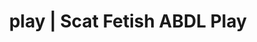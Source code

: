 ---
categories:
- Real Couples
- Fantasy Kink
- Shibari
- ABDL Play
- Sapphic Desires
image: /assets/images/1747713805213.webp
layout: post
schema:
  description: Premium adult content featuring Scat Fetish, ABDL Play. High-quality
    artwork with sensual themes.
  keywords:
  - Gender-Fluid
  - Alt Aesthetic
  - ABDL Play
  - Scat Fetish
  - Alt Romance
  - Fantasy Kink
  - NSFW Art
  name: 1747713805213 | Scat Fetish ABDL Play
  type: VisualArtwork
seo:
  description: Featured content with premium ABDL Play, Scat Fetish. HD images available.
  keywords: ABDL Play, Scat Fetish
  og_image: /assets/images/1747713805213.webp
  schema_type: VisualArtwork
tags:
- '#play'
- Scat Fetish
- ABDL Play
title: play | Scat Fetish ABDL Play
---